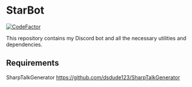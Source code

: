 # StarBot
[![CodeFactor](https://www.codefactor.io/repository/github/dsdude123/starbot/badge)](https://www.codefactor.io/repository/github/dsdude123/starbot)

This repository contains my Discord bot and all the necessary utilities and dependencies.

## Requirements
SharpTalkGenerator https://github.com/dsdude123/SharpTalkGenerator

